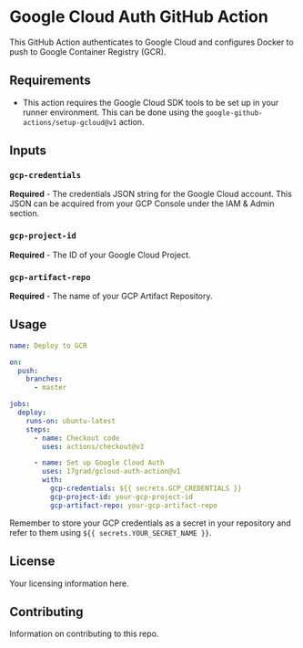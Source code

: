 # Google Cloud Auth GitHub Action

This GitHub Action authenticates to Google Cloud and configures Docker to push to Google Container Registry (GCR).

## Requirements

- This action requires the Google Cloud SDK tools to be set up in your runner environment. This can be done using the `google-github-actions/setup-gcloud@v1` action.

## Inputs

### `gcp-credentials`

**Required** - The credentials JSON string for the Google Cloud account. This JSON can be acquired from your GCP Console under the IAM & Admin section.

### `gcp-project-id`

**Required** - The ID of your Google Cloud Project.

### `gcp-artifact-repo`

**Required** - The name of your GCP Artifact Repository.

## Usage

```yaml
name: Deploy to GCR

on:
  push:
    branches:
      - master

jobs:
  deploy:
    runs-on: ubuntu-latest
    steps:
      - name: Checkout code
        uses: actions/checkout@v3

      - name: Set up Google Cloud Auth
        uses: 17grad/gcloud-auth-action@v1
        with:
          gcp-credentials: ${{ secrets.GCP_CREDENTIALS }}
          gcp-project-id: your-gcp-project-id
          gcp-artifact-repo: your-gcp-artifact-repo
```
Remember to store your GCP credentials as a secret in your repository and refer to them using `${{ secrets.YOUR_SECRET_NAME }}`.

## License
Your licensing information here.

## Contributing
Information on contributing to this repo.

